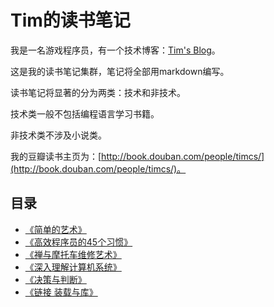 # Tim的读书笔记
我是一名游戏程序员，有一个技术博客：[Tim's Blog](http://wuzhiwei.net)。

这是我的读书笔记集群，笔记将全部用markdown编写。

读书笔记将显著的分为两类：技术和非技术。

技术类一般不包括编程语言学习书籍。

非技术类不涉及小说类。

我的豆瓣读书主页为：[http://book.douban.com/people/timcs/](http://book.douban.com/people/timcs/)。

## 目录
* [《简单的艺术》](https://github.com/iWoz/ReadingNotes/blob/master/%E7%AE%80%E5%8D%95%E7%9A%84%E8%89%BA%E6%9C%AF.md)
* [《高效程序员的45个习惯》](https://github.com/iWoz/ReadingNotes/blob/master/%E9%AB%98%E6%95%88%E7%A8%8B%E5%BA%8F%E5%91%98%E7%9A%8445%E4%B8%AA%E4%B9%A0%E6%83%AF.md)
* [《禅与摩托车维修艺术》](https://github.com/iWoz/ReadingNotes/blob/master/%E7%A6%85%E4%B8%8E%E6%91%A9%E6%89%98%E8%BD%A6%E7%BB%B4%E4%BF%AE%E8%89%BA%E6%9C%AF.md)
* [《深入理解计算机系统》](https://github.com/iWoz/ReadingNotes/blob/master/%E6%B7%B1%E5%85%A5%E7%90%86%E8%A7%A3%E8%AE%A1%E7%AE%97%E6%9C%BA%E7%B3%BB%E7%BB%9F.md)
* [《决策与判断》](https://github.com/iWoz/ReadingNotes/blob/master/%E5%86%B3%E7%AD%96%E4%B8%8E%E5%88%A4%E6%96%AD.md)
* [《链接 装载与库》](https://github.com/iWoz/ReadingNotes/blob/master/%E9%93%BE%E6%8E%A5%20%E8%A3%85%E8%BD%BD%E4%B8%8E%E5%BA%93.md)
